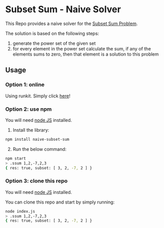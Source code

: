 # Subset Sum - Naive Solver

This Repo provides a naive solver for the [Subset Sum Problem](https://en.wikipedia.org/wiki/Subset_sum_problem).

The solution is based on the following steps:

1. generate the power set of the given set
2. for every element in the power set calculate the sum, if any of the elements sums to zero, then that element is a solution to this problem

## Usage

### Option 1: online

Using runkit. Simply click [here](https://runkit.com/embed/hqqivkf4o6qh)!

### Option 2: use npm

You will need [node JS](https://nodejs.org/en/) installed.

1. Install the library:
```sh
npm install naive-subset-sum
```
2. Run the below command:
```sh
npm start
> .ssum 1,2,-7,2,3
{ res: true, subset: [ 3, 2, -7, 2 ] }
```

### Option 3: clone this repo

You will need [node JS](https://nodejs.org/en/) installed.

You can clone this repo and start by simply running:
```sh
node index.js
> .ssum 1,2,-7,2,3
{ res: true, subset: [ 3, 2, -7, 2 ] }
```
